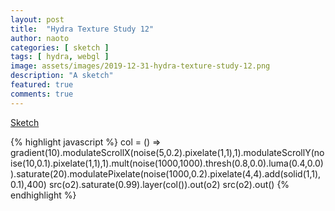 ```yaml
---
layout: post
title:  "Hydra Texture Study 12"
author: naoto
categories: [ sketch ]
tags: [ hydra, webgl ]
image: assets/images/2019-12-31-hydra-texture-study-12.png
description: "A sketch"
featured: true
comments: true
---
```


[Sketch](https://hydra-editor.glitch.me/?sketch_id=of6kp0vhGxTDiGgK&code=Y29sJTIwJTNEJTIwKCklMjAlM0QlM0UlMjBncmFkaWVudCgxMCkubW9kdWxhdGVTY3JvbGxYKG5vaXNlKDUlMkMwLjIpLnBpeGVsYXRlKDElMkMxKSUyQzEpLm1vZHVsYXRlU2Nyb2xsWShub2lzZSgxMCUyQzAuMSkucGl4ZWxhdGUoMSUyQzEpJTJDMSkubXVsdChub2lzZSgxMDAwJTJDMTAwMCkudGhyZXNoKDAuOCUyQzAuMCkubHVtYSgwLjQlMkMwLjApKS5zYXR1cmF0ZSgyMCkubW9kdWxhdGVQaXhlbGF0ZShub2lzZSgxMDAwJTJDMC4yKS5waXhlbGF0ZSg0JTJDNCkuYWRkKHNvbGlkKDElMkMxKSUyQzAuMSklMkM0MDApJTBBc3JjKG8yKS5zYXR1cmF0ZSgwLjk5KS5sYXllcihjb2woKSkub3V0KG8yKSUwQXNyYyhvMikub3V0KCklMEE=)

{% highlight javascript %}
col = () => gradient(10).modulateScrollX(noise(5,0.2).pixelate(1,1),1).modulateScrollY(noise(10,0.1).pixelate(1,1),1).mult(noise(1000,1000).thresh(0.8,0.0).luma(0.4,0.0)).saturate(20).modulatePixelate(noise(1000,0.2).pixelate(4,4).add(solid(1,1),0.1),400)
src(o2).saturate(0.99).layer(col()).out(o2)
src(o2).out()
{% endhighlight %}
